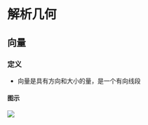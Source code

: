 

# 解析几何

## 向量
### 定义
* 向量是具有方向和大小的量，是一个有向线段

#### 图示
![](https://gitee.com/cc12703/figurebed/raw/master/img/“3181608482818_.pic_hd”的副本.png)
